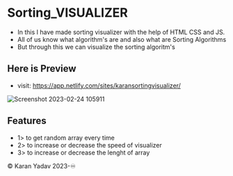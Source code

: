 # Sorting_VISUALIZER
- In this I have made sorting visualizer with the help of HTML CSS and JS.
- All of us know what algorithm's are and also what are Sorting Algorithms
- But through this we can visualize the sorting algoritm's

## Here is Preview
- visit: https://app.netlify.com/sites/karansortingvisualizer/

![Screenshot 2023-02-24 105911](https://user-images.githubusercontent.com/77043443/221099724-87c4b191-25e5-4458-a1bd-0270e2464360.png)

## Features
- 1> to get random array every time
- 2> to increase or decrease the speed of visualizer
- 3> to increase or decrease the lenght of array

 ©️ Karan Yadav 2023-♾️
